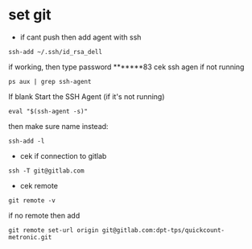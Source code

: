 # set git
- if cant push then add agent with ssh
```
ssh-add ~/.ssh/id_rsa_dell
```
if working, then type password  *******83
cek ssh agen if not running
```
ps aux | grep ssh-agent
```
If blank Start the SSH Agent (if it's not running)
```
eval "$(ssh-agent -s)"
```
then make sure name instead:
```
ssh-add -l
```

- cek if connection to gitlab
```
ssh -T git@gitlab.com
```

- cek remote
```
git remote -v
```
if no remote then add 
```
git remote set-url origin git@gitlab.com:dpt-tps/quickcount-metronic.git
```
